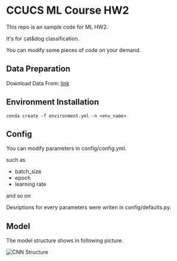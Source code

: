 # CCUCS ML Course HW2

This repo is an sample code for ML HW2.

It's for cat&dog classification.

You can modify some pieces of code on your demand.

## Data Preparation

Download Data From: [link](https://www.kaggle.com/pocahontas1010/dogs-vs-cats-for-pytorch/download)

## Environment Installation

```
conda create -f environment.yml -n <env_name>
```

## Config

You can modify parameters in config/config.yml.

such as 
  - batch_size
  - epoch
  - learning rate

and so on

Desriptions for every parameters were writen in config/defaults.py.

## Model

The model structure shows in following picture.

![CNN Structure](https://github.com/apie0419/ml-hw/tree/master/hw2/figures/cnn.png)